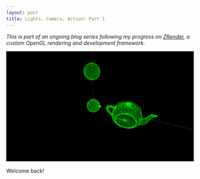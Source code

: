 ```yaml
---
layout: post
title: Lights, Camera, Action! Part 1
---
```


*This is part of an ongoing blog series following my progress on [ZRender](https://github.com/mjzyle/zrender), a custom OpenGL rendering and development framework.*


![Intro](/images/ZRender/LCA-1/intro.png "Camera Progress")


Welcome back!
